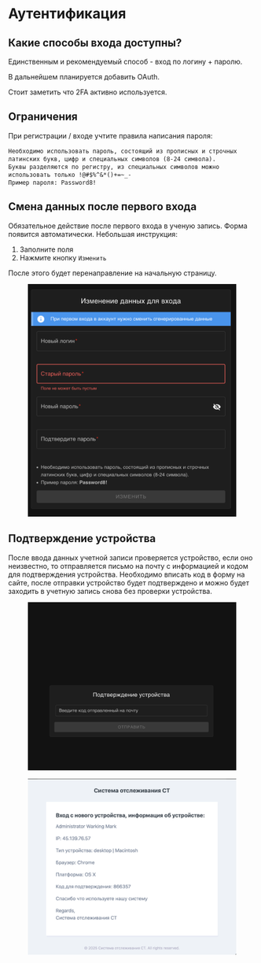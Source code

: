 [//]: # (---)

[//]: # (description: 'Страница для авторизации: /auth')

[//]: # (---)

# Аутентификация

## Какие способы входа доступны?

Единственным и рекомендуемый способ - вход по логину + паролю.

В дальнейшем планируется добавить OAuth.

Стоит заметить что 2FA активно используется.

## Ограничения

При регистрации / входе учтите правила написания пароля:

```
Необходимо использовать пароль, состоящий из прописных и строчных латинских букв, цифр и специальных символов (8-24 символа).
Буквы разделяются по регистру, из специальных символов можно использовать только !@#$%^&*()+=~_-
Пример пароля: Password8!
```

## Смена данных после первого входа

Обязательное действие после первого входа в ученую запись. Форма появится автоматически. Небольшая инструкция:&#x20;

1. Заполните поля
2. Нажмите кнопку `Изменить`&#x20;

После этого будет перенаправление на начальную страницу.

<figure><img src="../assets/Снимок экрана 2025-07-02 в 10.18.16.png" alt=""><figcaption></figcaption></figure>

## Подтверждение устройства

После ввода данных учетной записи проверяется устройство, если оно неизвестно, то отправляется письмо на почту с информацией и кодом для подтверждения устройства. Необходимо вписать код в форму на сайте, после отправки устройство будет подтверждено и можно будет заходить в учетную запись снова без проверки устройства.

<figure><img src="../assets/Снимок экрана 2025-06-30 в 16.13.07.png" alt=""><figcaption></figcaption></figure>

<figure><img src="../assets/Снимок экрана 2025-06-30 в 15.56.59.png" alt=""><figcaption></figcaption></figure>
